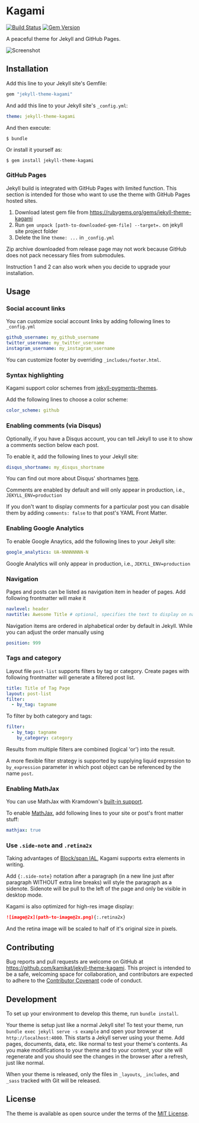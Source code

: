 # Kagami

[![Build Status](https://travis-ci.org/kamikat/jekyll-theme-kagami.svg?branch=master)](https://travis-ci.org/kamikat/jekyll-theme-kagami)
[![Gem Version](https://badge.fury.io/rb/jekyll-theme-kagami.svg)](https://badge.fury.io/rb/jekyll-theme-kagami)

A peaceful theme for Jekyll and GitHub Pages.

![Screenshot](https://s2.banana.moe/docs/kagami-preview@2x.png)

## Installation

Add this line to your Jekyll site's Gemfile:

```ruby
gem "jekyll-theme-kagami"
```

And add this line to your Jekyll site's `_config.yml`:

```yaml
theme: jekyll-theme-kagami
```

And then execute:

    $ bundle

Or install it yourself as:

    $ gem install jekyll-theme-kagami

### GitHub Pages

Jekyll build is integrated with GitHub Pages with limited function. This section is intended for those who
want to use the theme with GitHub Pages hosted sites.

1. Download latest gem file from https://rubygems.org/gems/jekyll-theme-kagami
2. Run `gem unpack [path-to-downloaded-gem-file] --target=.` on jekyll site project folder
3. Delete the line `theme: ...` in `_config.yml`

Zip archive downloaded from release page may not work because GitHub does not pack necessary files from submodules.

Instruction 1 and 2 can also work when you decide to upgrade your installation.

## Usage

### Social account links

You can customize social account links by adding following lines to `_config.yml`

```yaml
github_username: my_github_username
twitter_username: my_twitter_username
instagram_username: my_instagram_username
```

You can customize footer by overriding `_includes/footer.html`.

### Syntax highlighting

Kagami support color schemes from [jekyll-pygments-themes](https://github.com/jwarby/jekyll-pygments-themes).

Add the following lines to choose a color scheme:

```yaml
color_scheme: github
```

### Enabling comments (via Disqus)

Optionally, if you have a Disqus account, you can tell Jekyll to use it to show a comments section below each post.

To enable it, add the following lines to your Jekyll site:

```yaml
disqus_shortname: my_disqus_shortname
```

You can find out more about Disqus' shortnames [here](https://help.disqus.com/customer/portal/articles/466208).

Comments are enabled by default and will only appear in production, i.e., `JEKYLL_ENV=production`

If you don't want to display comments for a particular post you can disable them by adding `comments: false` to that post's YAML Front Matter.

### Enabling Google Analytics

To enable Google Anaytics, add the following lines to your Jekyll site:

```yaml
google_analytics: UA-NNNNNNNN-N
```

Google Analytics will only appear in production, i.e., `JEKYLL_ENV=production`

### Navigation

Pages and posts can be listed as navigation item in header of pages. Add following frontmatter will make it

```yaml
navlevel: header
navtitle: Awesome Title # optional, specifies the text to display on navigation item
```

Navigation items are ordered in alphabetical order by default in Jekyll. While you can adjust the order manually using

```yaml
position: 999
```

### Tags and category

Layout file `post-list` supports filters by tag or category. Create pages with following frontmatter will generate a filtered post list.

```yaml
title: Title of Tag Page
layout: post-list
filter:
  - by_tag: tagname
```

To filter by both category and tags:

```yaml
filter:
  - by_tag: tagname
    by_category: category
```

Results from multiple filters are combined (logical 'or') into the result.

A more flexible filter strategy is supported by supplying liquid expression to `by_expression` parameter in which post object can be referenced by the name `post`.

### Enabling MathJax

You can use MathJax with Kramdown's [built-in support](https://kramdown.gettalong.org/syntax.html#math-blocks).

To enable [MathJax](https://www.mathjax.org/), add following lines to your site
or post's front matter stuff:

```yaml
mathjax: true
```

### Use `.side-note` and `.retina2x`

Taking advantages of [Block/span IAL](https://kramdown.gettalong.org/syntax.html#block-ials),
Kagami supports extra elements in writing.

Add `{:.side-note}` notation after a paragraph (in a new line just after paragraph WITHOUT extra line breaks)
will style the paragraph as a sidenote. Sidenote will be pull to the left of
the page and only be visible in desktop mode.

Kagami is also optimized for high-res image display:

```markdown
![image@2x](path-to-image@2x.png){:.retina2x}
```

And the retina image will be scaled to half of it's original size in pixels.

## Contributing

Bug reports and pull requests are welcome on GitHub at <https://github.com/kamikat/jekyll-theme-kagami>. This project is intended to be a safe, welcoming space for collaboration, and contributors are expected to adhere to the [Contributor Covenant](http://contributor-covenant.org) code of conduct.

## Development

To set up your environment to develop this theme, run `bundle install`.

Your theme is setup just like a normal Jekyll site! To test your theme, run `bundle exec jekyll serve -s example` and open your browser at `http://localhost:4000`. This starts a Jekyll server using your theme. Add pages, documents, data, etc. like normal to test your theme's contents. As you make modifications to your theme and to your content, your site will regenerate and you should see the changes in the browser after a refresh, just like normal.

When your theme is released, only the files in `_layouts`, `_includes`, and `_sass` tracked with Git will be released.

## License

The theme is available as open source under the terms of the [MIT License](http://opensource.org/licenses/MIT).

